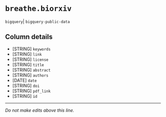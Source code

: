 # `breathe.biorxiv`
`bigquery`| `bigquery-public-data`

## Column details
* [STRING]    `keywords`
* [STRING]    `link`
* [STRING]    `license`
* [STRING]    `title`
* [STRING]    `abstract`
* [STRING]    `authors`
* [DATE]      `date`
* [STRING]    `doi`
* [STRING]    `pdf_link`
* [STRING]    `id`

-------------------------------------------------------------------------------
*Do not make edits above this line.*
